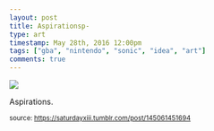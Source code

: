```yaml
---
layout: post
title: Aspirationsp-
type: art
timestamp: May 28th, 2016 12:00pm
tags: ["gba", "nintendo", "sonic", "idea", "art"]
comments: true
---
```

<img src="https://saturdayxiii.github.io/media/145061451694.jpg"/>

Aspirations.
 
  
<small>source: https://saturdayxiii.tumblr.com/post/145061451694</small>
